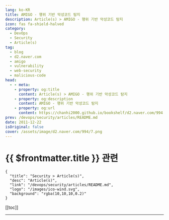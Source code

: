 ```yaml
---
lang: ko-KR
title: AMIGO - 행위 기반 악성코드 탐지
description: Article(s) > AMIGO - 행위 기반 악성코드 탐지
icon: fas fa-shield-halved
category: 
  - DevOps
  - Security
  - Article(s)
tag: 
  - blog
  - d2.naver.com
  - amigo
  - vulnerability
  - web-security
  - malicious-code
head:  
  - - meta:
    - property: og:title
      content: Article(s) > AMIGO - 행위 기반 악성코드 탐지
    - property: og:description
      content: AMIGO - 행위 기반 악성코드 탐지
    - property: og:url
      content: https://chanhi2000.github.io/bookshelf/d2.naver.com/994.html
prev: /devops/security/articles/README.md
date: 2011-12-22
isOriginal: false
cover: /assets/image/d2.naver.com/994/7.png
---
```


# {{ $frontmatter.title }} 관련

```component VPCard
{
  "title": "Security > Article(s)",
  "desc": "Article(s)",
  "link": "/devops/security/articles/README.md",
  "logo": "/images/ico-wind.svg",
  "background": "rgba(10,10,10,0.2)"
}
```

[[toc]]

---

<SiteInfo
  name="AMIGO - 행위 기반 악성코드 탐지 | NAVER D2"
  desc="AMIGO - 행위 기반 악성코드 탐지"
  url="https://d2.naver.com/helloworld/994"
  logo="/assets/image/d2.naver.com/favicon.ico"
  preview="/assets/image/d2.naver.com/994/7.png"/>

<!-- TODO: 작성 -->

